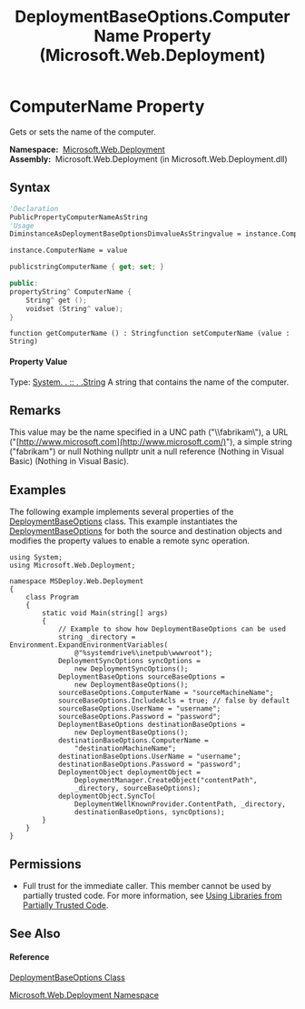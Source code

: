﻿---
title: DeploymentBaseOptions.ComputerName Property  (Microsoft.Web.Deployment)
TOCTitle: ComputerName Property
ms:assetid: P:Microsoft.Web.Deployment.DeploymentBaseOptions.ComputerName
ms:mtpsurl: https://msdn.microsoft.com/en-us/library/microsoft.web.deployment.deploymentbaseoptions.computername(v=VS.90)
ms:contentKeyID: 20208704
ms.date: 05/02/2012
mtps_version: v=VS.90
f1_keywords:
- Microsoft.Web.Deployment.DeploymentBaseOptions.ComputerName
- Microsoft.Web.Deployment.DeploymentBaseOptions.get_ComputerName
- Microsoft.Web.Deployment.DeploymentBaseOptions.set_ComputerName
dev_langs:
- CSharp
- JScript
- VB
- c++
api_location:
- Microsoft.Web.Deployment.dll
api_name:
- Microsoft.Web.Deployment.DeploymentBaseOptions.ComputerName
- Microsoft.Web.Deployment.DeploymentBaseOptions.get_ComputerName
- Microsoft.Web.Deployment.DeploymentBaseOptions.set_ComputerName
api_type:
- Managed
topic_type:
- apiref
- kbSyntax
product_family_name: VS
ROBOTS: INDEX,FOLLOW
---

# ComputerName Property

Gets or sets the name of the computer.

**Namespace:**  [Microsoft.Web.Deployment](microsoft-web-deployment-namespace.md)  
**Assembly:**  Microsoft.Web.Deployment (in Microsoft.Web.Deployment.dll)

## Syntax

``` vb
'Declaration
PublicPropertyComputerNameAsString
'Usage
DiminstanceAsDeploymentBaseOptionsDimvalueAsStringvalue = instance.ComputerName

instance.ComputerName = value
```

``` csharp
publicstringComputerName { get; set; }
```

``` c++
public:
propertyString^ ComputerName {
    String^ get ();
    voidset (String^ value);
}
```

``` jscript
function getComputerName () : Stringfunction setComputerName (value : String)
```

#### Property Value

Type: [System. . :: . .String](https://msdn.microsoft.com/en-us/library/s1wwdcbf\(v=vs.90\))  
A string that contains the name of the computer.  

## Remarks

This value may be the name specified in a UNC path ("\\\\fabrikam\\"), a URL ("[http://www.microsoft.com](http://www.microsoft.com/)"), a simple string ("fabrikam") or null Nothing nullptr unit a null reference (Nothing in Visual Basic) (Nothing in Visual Basic).

## Examples

The following example implements several properties of the [DeploymentBaseOptions](deploymentbaseoptions-class-microsoft-web-deployment.md) class. This example instantiates the [DeploymentBaseOptions](deploymentbaseoptions-class-microsoft-web-deployment.md) for both the source and destination objects and modifies the property values to enable a remote sync operation.

    using System;
    using Microsoft.Web.Deployment;
    
    namespace MSDeploy.Web.Deployment
    {
        class Program
        {
            static void Main(string[] args)
            {
                // Example to show how DeploymentBaseOptions can be used
                string _directory = Environment.ExpandEnvironmentVariables(
                    @"%systemdrive%\inetpub\wwwroot");
                DeploymentSyncOptions syncOptions = 
                    new DeploymentSyncOptions();
                DeploymentBaseOptions sourceBaseOptions = 
                    new DeploymentBaseOptions();
                sourceBaseOptions.ComputerName = "sourceMachineName";
                sourceBaseOptions.IncludeAcls = true; // false by default
                sourceBaseOptions.UserName = "username";
                sourceBaseOptions.Password = "password";
                DeploymentBaseOptions destinationBaseOptions = 
                    new DeploymentBaseOptions();
                destinationBaseOptions.ComputerName = 
                    "destinationMachineName";
                destinationBaseOptions.UserName = "username";
                destinationBaseOptions.Password = "password";
                DeploymentObject deploymentObject = 
                    DeploymentManager.CreateObject("contentPath", 
                    _directory, sourceBaseOptions);
                deploymentObject.SyncTo(
                    DeploymentWellKnownProvider.ContentPath, _directory,
                    destinationBaseOptions, syncOptions);
            }
        }
    }

## Permissions

  - Full trust for the immediate caller. This member cannot be used by partially trusted code. For more information, see [Using Libraries from Partially Trusted Code](https://msdn.microsoft.com/en-us/library/8skskf63\(v=vs.90\)).

## See Also

#### Reference

[DeploymentBaseOptions Class](deploymentbaseoptions-class-microsoft-web-deployment.md)

[Microsoft.Web.Deployment Namespace](microsoft-web-deployment-namespace.md)

